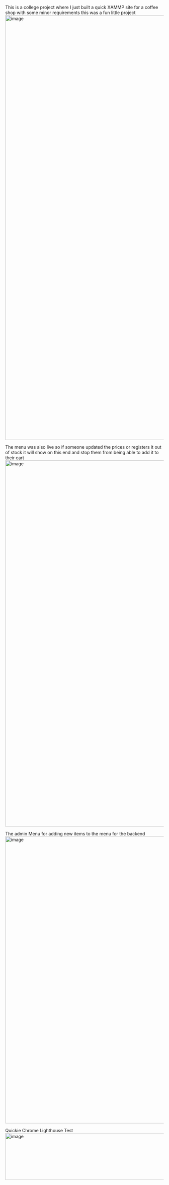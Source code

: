 This is a college project where I just built a quick XAMMP site for a coffee shop with some minor requirements this was a fun little project
<img width="2547" height="1351" alt="image" src="https://github.com/user-attachments/assets/7f0ac5ba-c908-495f-8bb7-8749d0ffe899" />

The menu was also live so if someone updated the prices or registers it out of stock it will show on this end and stop them from being able to add it to their cart
<img width="1155" height="1165" alt="image" src="https://github.com/user-attachments/assets/3a326805-df86-4973-beb0-c1a48bca5bf6" />

The admin Menu for adding new items to the menu for the backend
<img width="1084" height="913" alt="image" src="https://github.com/user-attachments/assets/85dd0f31-399f-4208-9221-4914aa493fce" />

Quickie Chrome Lighthouse Test
<img width="690" height="149" alt="image" src="https://github.com/user-attachments/assets/66ae6621-c65f-404a-8d11-96410e691cdb" />
